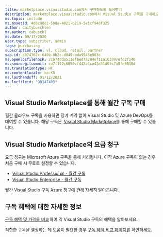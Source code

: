 ```yaml
---
title: marketplace.visualstudio.com에서 구매하도록 도움받기
description: marketplace.visualstudio.com에서 Visual Studio 구독을 구매하도록 도움받기
ms.topic: include
ms.assetid: 4d0c9d82-5bda-4021-b219-5e1cf948f325
author: caitybuschlen
ms.author: cabuschl
ms.date: 09/17/2020
user.type: subscriber, admin
tags: purchasing
subscription.type: vl, cloud, retail, partner
sap.id: c374762c-640b-8b2c-d049-bda9545e903c
ms.openlocfilehash: 2cb74dda511efbed7a204ef11a163097efc2f54b
ms.sourcegitcommit: cd7f122c6850cf442a4ca42d51d05c7a8fe9038d
ms.translationtype: HT
ms.contentlocale: ko-KR
ms.lasthandoff: 01/12/2021
ms.locfileid: "98147403"
---
```

## <a name="purchase-monthly-subscriptions-through-visual-studio-marketplace"></a>Visual Studio Marketplace를 통해 월간 구독 구매 

월간 클라우드 구독을 사용하면 장기 계약 없이 Visual Studio 및 Azure DevOps를 대여할 수 있습니다. 해당 구독은  [Visual Studio Marketplace](https://marketplace.visualstudio.com/subscriptions)를 통해 구매할 수 있습니다.  

## <a name="billing-in-the-visual-studio-marketplace"></a>Visual Studio Marketplace의 요금 청구 

요금 청구는 Microsoft Azure 구독을 통해 처리됩니다. 아직 Azure 구독이 없는 경우 처음 구매 시 무료로 설정할 수 있습니다.  

* [Visual Studio Professional - 월간 구독](https://marketplace.visualstudio.com/items?itemName=ms.vs-professional-monthly) 
* [Visual Studio Enterprise - 월간 구독](https://marketplace.visualstudio.com/items?itemName=ms.vs-enterprise-monthly) 

월간 Visual Studio 구독 Azure 청구에 관해 [자세히 알아봅니다](https://docs.microsoft.com/visualstudio/subscriptions/vscloud-billing-faq). 

## <a name="more-information-about-subscription-benefits"></a>구독 혜택에 대한 자세한 정보

[구독 혜택 및 가격을 비교](https://visualstudio.microsoft.com/vs/pricing/) 하여 각 Visual Studio 구독의 혜택을 알아보세요. 

적합한 구독을 결정하는 데 도움이 필요한 경우 [구독 혜택 비교 페이지](https://visualstudio.microsoft.com/vs/benefits/)를 확인하세요.